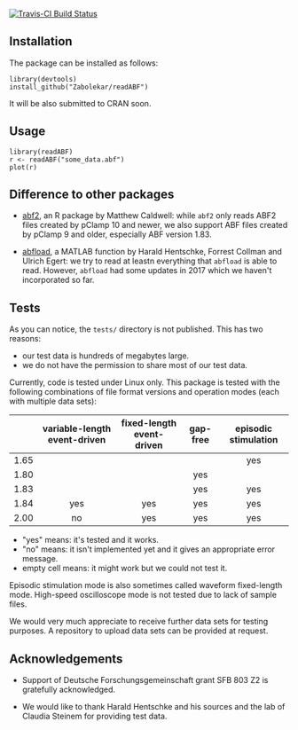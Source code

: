 [![Travis-CI Build Status](https://travis-ci.org/Zabolekar/readABF.svg?branch=master)](https://travis-ci.org/Zabolekar/readABF)

## Installation

The package can be installed as follows:

```
library(devtools)
install_github("Zabolekar/readABF")
```

It will be also submitted to CRAN soon.

## Usage

```
library(readABF)
r <- readABF("some_data.abf")
plot(r)
```

## Difference to other packages

- [abf2](https://cran.r-project.org/web/packages/abf2/index.html), an R package by Matthew Caldwell: while `abf2` only reads ABF2 files created by pClamp 10 and newer, we also support ABF files created by pClamp 9 and older, especially ABF version 1.83.

- [abfload](https://github.com/fcollman/abfload), a MATLAB function by Harald Hentschke, Forrest Collman and Ulrich Egert: we try to read at leastn everything that `abfload` is able to read. However, `abfload` had some updates in 2017 which we haven't incorporated so far.

## Tests

As you can notice, the `tests/` directory is not published. This has two reasons:

- our test data is hundreds of megabytes large.
- we do not have the permission to share most of our test data.

Currently, code is tested under Linux only. This package is tested with the following combinations of file format versions and operation modes (each with multiple data sets):

|    |variable-length event-driven|fixed-length event-driven|gap-free|episodic stimulation|
|----|:--------------------------:|:-----------------------:|:------:|:------------------:|
|1.65|                            |                         |        |yes                 |
|1.80|                            |                         |yes     |                    |
|1.83|                            |                         |yes     |yes                 |
|1.84|yes                         |yes                      |yes     |yes                 |
|2.00|no                          |yes                      |yes     |yes                 |

- "yes" means: it's tested and it works.
- "no" means: it isn't implemented yet and it gives an appropriate error message.
- empty cell means: it might work but we could not test it.

Episodic stimulation mode is also sometimes called waveform fixed-length mode. High-speed oscilloscope mode is not tested due to lack of sample files.

We would very much appreciate to receive further data sets for testing purposes. A repository to upload data sets can be provided at request.

## Acknowledgements

- Support of Deutsche Forschungsgemeinschaft grant SFB 803 Z2 is gratefully acknowledged.

- We would like to thank Harald Hentschke and his sources and the lab of Claudia Steinem for providing test data.
